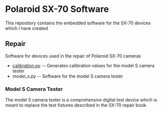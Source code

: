 # Polaroid SX-70 Software

This repository contains the embedded software for the SX-70 devices which I have created

## Repair

Software for devices used in the repair of Polaroid SX-70 cameras

- [calibration.py](repair/calibration.py) -- Generates calibration values for the model S camera tester
- model_s.py -- Software for the model S camera tester

### Model S Camera Tester

The model S camera tester is a comprehensive digital test device which is meant to replace the test fixtures described in the SX-70 repair book.
